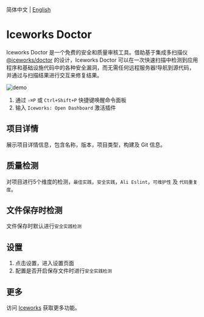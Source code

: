简体中文 | [English](https://github.com/ice-lab/iceworks/blob/master/extensions/iceworks-doctor/README.md)

# Iceworks Doctor

Iceworks Doctor 是一个免费的安全和质量审核工具。借助基于集成多扫描仪 [@iceworks/doctor](https://www.npmjs.com/package/@iceworks/doctor) 的设计，Iceworks Doctor 可以在一次快速扫描中检测到应用程序和基础设施代码中的各种安全漏洞，而无需任何远程服务器!导航到源代码，并通过与扫描结果进行交互来修复结果。

![demo](https://img.alicdn.com/tfs/TB1XB6_UpY7gK0jSZKzXXaikpXa-1200-724.gif)

1. 通过 `⇧⌘P` 或 `Ctrl+Shift+P` 快捷键唤醒命令面板
2. 输入 `Iceworks: Open Dashboard` 激活插件

## 项目详情

展示项目详情信息，包含名称，版本，项目类型，构建及 Git 信息。

## 质量检测

对项目进行5个维度的检测，`最佳实践`，`安全实践`，`Ali Eslint`，`可维护性` 及 `代码重复度`。

## 文件保存时检测

文件保存时默认进行`安全实践检测`

## 设置

1. 点击设置，进入设置页面
2. 配置是否开启保存文件时进行`安全实践检测` 

## 更多

访问 [Iceworks](https://marketplace.visualstudio.com/items?itemName=iceworks-team.iceworks) 获取更多功能。
